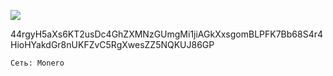 ![](https://notabug.org/fftcc/Buy-me-a-coffee/raw/main/xmr/qr-xmr.png)

44rgyH5aXs6KT2usDc4GhZXMNzGUmgMi1jiAGkXxsgomBLPFK7Bb68S4r4HioHYakdGr8nUKFZvC5RgXwesZZ5NQKUJ86GP

`Сеть: Monero`